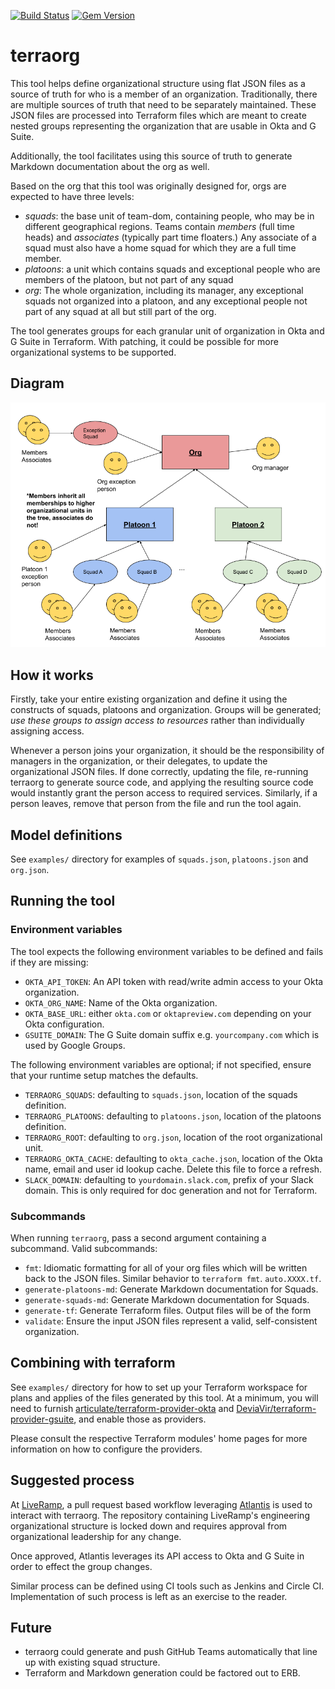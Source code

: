 <!--

  Copyright 2019-2020 LiveRamp Holdings, Inc.

  Licensed under the Apache License, Version 2.0 (the "License");
  you may not use this file except in compliance with the License.
  You may obtain a copy of the License at

      http://www.apache.org/licenses/LICENSE-2.0

  Unless required by applicable law or agreed to in writing, software
  distributed under the License is distributed on an "AS IS" BASIS,
  WITHOUT WARRANTIES OR CONDITIONS OF ANY KIND, either express or implied.
  See the License for the specific language governing permissions and
  limitations under the License.

-->

[![Build Status](https://travis-ci.com/joshk0/terraorg.svg?branch=master)](https://travis-ci.com/joshk0/terraorg)
[![Gem Version](https://badge.fury.io/rb/terraorg.svg)](https://badge.fury.io/rb/terraorg)

# terraorg

This tool helps define organizational structure using flat JSON files as a
source of truth for who is a member of an organization. Traditionally, there
are multiple sources of truth that need to be separately maintained. These JSON
files are processed into Terraform files which are meant to create nested
groups representing the organization that are usable in Okta and G Suite.

Additionally, the tool facilitates using this source of truth to generate
Markdown documentation about the org as well.

Based on the org that this tool was originally designed for, orgs are expected
to have three levels:

* *squads*: the base unit of team-dom, containing people, who may be in
  different geographical regions. Teams contain _members_ (full time heads)
  and _associates_ (typically part time floaters.) Any associate of a squad
  must also have a home squad for which they are a full time member.
* *platoons*: a unit which contains squads and exceptional people who are
  members of the platoon, but not part of any squad
* *org*: The whole organization, including its manager, any exceptional squads
  not organized into a platoon, and any exceptional people not part of any
  squad at all but still part of the org.

The tool generates groups for each granular unit of organization in Okta and G
Suite in Terraform. With patching, it could be possible for more organizational
systems to be supported.

## Diagram

![Diagram of org structure](img/diagram.png)

## How it works

Firstly, take your entire existing organization and define it using the
constructs of squads, platoons and organization. Groups will be generated;
*use these groups to assign access to resources* rather than individually
assigning access.

Whenever a person joins your organization, it should be the responsibility of
managers in the organization, or their delegates, to update the organizational
JSON files. If done correctly, updating the file, re-running terraorg to
generate source code, and applying the resulting source code would instantly
grant the person access to required services. Similarly, if a person leaves,
remove that person from the file and run the tool again.

## Model definitions

See `examples/` directory for examples of `squads.json`, `platoons.json` and
`org.json`.

## Running the tool

### Environment variables

The tool expects the following environment variables to be defined and fails if
they are missing:

* `OKTA_API_TOKEN`: An API token with read/write admin access to your Okta
  organization.
* `OKTA_ORG_NAME`: Name of the Okta organization.
* `OKTA_BASE_URL`: either `okta.com` or `oktapreview.com` depending on your
  Okta configuration.
* `GSUITE_DOMAIN`: The G Suite domain suffix e.g. `yourcompany.com` which
  is used by Google Groups.

The following environment variables are optional; if not specified, ensure
that your runtime setup matches the defaults.

* `TERRAORG_SQUADS`: defaulting to `squads.json`, location of the squads
  definition.
* `TERRAORG_PLATOONS`: defaulting to `platoons.json`, location of the platoons
  definition.
* `TERRAORG_ROOT`: defaulting to `org.json`, location of the root
  organizational unit.
* `TERRAORG_OKTA_CACHE`: defaulting to `okta_cache.json`, location of the Okta
  name, email and user id lookup cache. Delete this file to force a refresh.
* `SLACK_DOMAIN`: defaulting to `yourdomain.slack.com`, prefix of your Slack
  domain. This is only required for doc generation and not for Terraform.

### Subcommands

When running `terraorg`, pass a second argument containing a subcommand.
Valid subcommands:

* `fmt`: Idiomatic formatting for all of your org files which will be
  written back to the JSON files. Similar behavior to `terraform fmt`.
  `auto.XXXX.tf`.
* `generate-platoons-md`: Generate Markdown documentation for Squads.
* `generate-squads-md`: Generate Markdown documentation for Squads.
* `generate-tf`: Generate Terraform files. Output files will be of the form
* `validate`: Ensure the input JSON files represent a valid, self-consistent
  organization.

## Combining with terraform

See `examples/` directory for how to set up your Terraform workspace for plans
and applies of the files generated by this tool. At a minimum, you will need to
furnish [articulate/terraform-provider-okta] and
[DeviaVir/terraform-provider-gsuite], and enable those as providers.

Please consult the respective Terraform modules' home pages for more
information on how to configure the providers.

[articulate/terraform-provider-okta]: https://github.com/articulate/terraform-provider-okta
[DeviaVir/terraform-provider-gsuite]: https://github.com/DeviaVir/terraform-provider-gsuite

## Suggested process

At [LiveRamp], a pull request based workflow leveraging [Atlantis] is used to
interact with terraorg. The repository containing LiveRamp's engineering
organizational structure is locked down and requires approval from
organizational leadership for any change.

Once approved, Atlantis leverages its API access to Okta and G Suite in order
to effect the group changes.

Similar process can be defined using CI tools such as Jenkins and Circle CI.
Implementation of such process is left as an exercise to the reader.

[LiveRamp]: https://github.com/LiveRamp/
[Atlantis]: https://www.runatlantis.io/

## Future

* terraorg could generate and push GitHub Teams automatically that line up
  with existing squad structure.
* Terraform and Markdown generation could be factored out to ERB.
